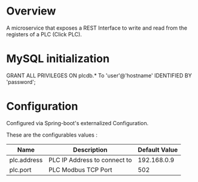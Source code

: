 # Overview

A microservice that exposes a REST Interface to write and read from the
registers of a PLC (Click PLC).

# MySQL initialization

GRANT ALL PRIVILEGES ON plcdb.* To 'user'@'hostname' IDENTIFIED BY 'password';

# Configuration

Configured via Spring-boot's externalized Configuration.

These are the configurables values :
 
|    Name     |          Description         | Default Value |
| ----------- | ---------------------------- | ------------- |
| plc.address | PLC IP Address to connect to | 192.168.0.9   |
| plc.port    | PLC Modbus TCP Port          | 502           |

